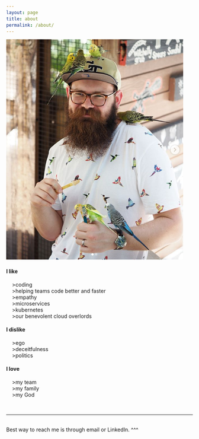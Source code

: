 ```yaml
---
layout: page
title: about
permalink: /about/
---
```


<img class="col one right" src="/img/prof_pic.png">

#### I like
&nbsp;&nbsp;&nbsp;&nbsp;>coding<br/>
&nbsp;&nbsp;&nbsp;&nbsp;>helping teams code better and faster<br/>
&nbsp;&nbsp;&nbsp;&nbsp;>empathy<br/>
&nbsp;&nbsp;&nbsp;&nbsp;>microservices<br/>
&nbsp;&nbsp;&nbsp;&nbsp;>kubernetes<br/>
&nbsp;&nbsp;&nbsp;&nbsp;>our benevolent cloud overlords<br/>

#### I dislike
&nbsp;&nbsp;&nbsp;&nbsp;>ego<br/>
&nbsp;&nbsp;&nbsp;&nbsp;>deceitfulness<br/>
&nbsp;&nbsp;&nbsp;&nbsp;>politics<br/>

#### I love
&nbsp;&nbsp;&nbsp;&nbsp;>my team<br/>
&nbsp;&nbsp;&nbsp;&nbsp;>my family<br/>
&nbsp;&nbsp;&nbsp;&nbsp;>my God <br/>



<br/>
<hr/>
<br/>
<span class="contacticon center">
	<a href="mailto:gazhenko.jemmy@gmail.com"><i class="fa fa-envelope-square"></i></a>
	<a href="https://github.com/gazhenko" target="_blank"><i class="fa fa-github-square"></i></a>
	<a href="https://www.linkedin.com/in/gazhenko" target="_blank"><i class="fa fa-linkedin-square"></i></a>
	<a href="https://twitter.com/jgazhenko" target="_blank"><i class="fa fa-twitter-square"></i></a>
  <a href="{{ site.url }}/feed.xml" target="_blank"><i class="fa fa-rss-square"></i></a>
</span>

<div class="col three caption">
	Best way to reach me is through email or LinkedIn. ^^^
</div>
